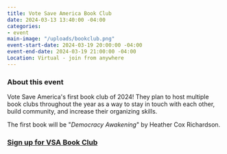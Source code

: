 ```yaml
---
title: Vote Save America Book Club
date: 2024-03-13 13:40:00 -04:00
categories:
- event
main-image: "/uploads/bookclub.png"
event-start-date: 2024-03-19 20:00:00 -04:00
event-end-date: 2024-03-19 21:00:00 -04:00
Location: Virtual - join from anywhere
---
```


### About this event

Vote Save America's first book club of 2024! They plan to host multiple book clubs throughout the year as a way to stay in touch with each other, build community, and increase their organizing skills.

The first book will be "*Democracy Awakening*" by Heather Cox Richardson.

### [Sign up for VSA Book Club](https://www.mobilize.us/crooked/event/606200/)

